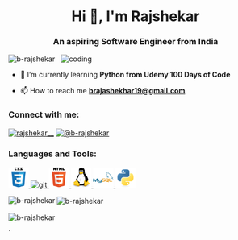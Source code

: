 <h1 align="center">Hi 👋, I'm Rajshekar</h1>
<h3 align="center">An aspiring Software Engineer from India</h3>

<img align="right" alt="coding" width="400" src="https://media1.tenor.com/m/vsPomXV3SkoAAAAC/coffee-computer.gif">

<p align="left"> <img src="https://komarev.com/ghpvc/?username=b-rajshekar&label=Profile%20views&color=0e75b6&style=flat" alt="b-rajshekar" /> </p>

- 🌱 I’m currently learning **Python from Udemy 100 Days of Code**

- 📫 How to reach me **brajashekhar19@gmail.com**

<h3 align="left">Connect with me:</h3>
<p align="left">
<a href="https://instagram.com/rajshekar__" target="blank"><img align="center" src="https://raw.githubusercontent.com/rahuldkjain/github-profile-readme-generator/master/src/images/icons/Social/instagram.svg" alt="rajshekar__" height="30" width="40" /></a>
<a href="[https://www.youtube.com/c/@b-rajshekar](https://youtube.com/@b-rajshekar?si=tr-9PCkkHutLl9t0)" target="blank"><img align="center" src="https://raw.githubusercontent.com/rahuldkjain/github-profile-readme-generator/master/src/images/icons/Social/youtube.svg" alt="@b-rajshekar" height="30" width="40" /></a>
</p>

<h3 align="left">Languages and Tools:</h3>
<p align="left"> <a href="https://www.w3schools.com/css/" target="_blank" rel="noreferrer"> <img src="https://raw.githubusercontent.com/devicons/devicon/master/icons/css3/css3-original-wordmark.svg" alt="css3" width="40" height="40"/> </a> <a href="https://git-scm.com/" target="_blank" rel="noreferrer"> <img src="https://www.vectorlogo.zone/logos/git-scm/git-scm-icon.svg" alt="git" width="40" height="40"/> </a> <a href="https://www.w3.org/html/" target="_blank" rel="noreferrer"> <img src="https://raw.githubusercontent.com/devicons/devicon/master/icons/html5/html5-original-wordmark.svg" alt="html5" width="40" height="40"/> </a> <a href="https://www.linux.org/" target="_blank" rel="noreferrer"> <img src="https://raw.githubusercontent.com/devicons/devicon/master/icons/linux/linux-original.svg" alt="linux" width="40" height="40"/> </a> <a href="https://www.mysql.com/" target="_blank" rel="noreferrer"> <img src="https://raw.githubusercontent.com/devicons/devicon/master/icons/mysql/mysql-original-wordmark.svg" alt="mysql" width="40" height="40"/> </a> <a href="https://www.python.org" target="_blank" rel="noreferrer"> <img src="https://raw.githubusercontent.com/devicons/devicon/master/icons/python/python-original.svg" alt="python" width="40" height="40"/> </a> </p>

<p><img align="left" src="https://github-readme-stats.vercel.app/api/top-langs?username=b-rajshekar&show_icons=true&locale=en&layout=compact" alt="b-rajshekar" /></p>

<p>&nbsp;<img align="center" src="https://github-readme-stats.vercel.app/api?username=b-rajshekar&show_icons=true&locale=en" alt="b-rajshekar" /></p>

<p><img align="center" src="https://github-readme-streak-stats.herokuapp.com/?user=b-rajshekar&" alt="b-rajshekar" /></p>`
